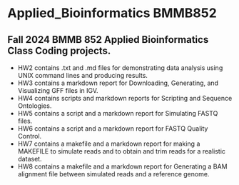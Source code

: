 # Applied_Bioinformatics BMMB852
## Fall 2024 BMMB 852 Applied Bioinformatics Class Coding projects.
* HW2 contains .txt and .md files for demonstrating data analysis using UNIX command lines and producing results. 
*	HW3 contains a markdown report for Downloading, Generating, and Visualizing GFF files in IGV.
*	HW4 contains scripts and markdown reports for Scripting and Sequence Ontologies.
*	HW5 contains a script and a markdown report for Simulating FASTQ files.
*	HW6 contains a script and a markdown report for FASTQ Quality Control.
* HW7 contains a makefile and a markdown report for making a MAKEFILE to simulate reads and to obtain and trim reads for a realistic dataset.
* HW8 contains a makefile and a markdown report for Generating a BAM alignment file between simulated reads and a reference genome.
